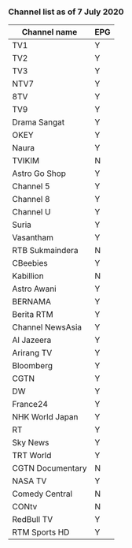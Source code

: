 ### Channel list as of 7 July 2020

|Channel name|EPG|
|-|-|
|TV1|Y|
|TV2|Y|
|TV3|Y|
|NTV7|Y|
|8TV|Y|
|TV9|Y|
|Drama Sangat|Y|
|OKEY|Y|
|Naura|Y|
|TVIKIM|N|
|Astro Go Shop |Y|
|Channel 5 |Y|
|Channel 8 |Y|
|Channel U |Y|
|Suria |Y|
|Vasantham |Y|
|RTB Sukmaindera|N|
|CBeebies|Y|
|Kabillion|N|
|Astro Awani |Y|
|BERNAMA |Y|
|Berita RTM|Y|
|Channel NewsAsia |Y|
|Al Jazeera|Y|
|Arirang TV|Y|
|Bloomberg |Y|
|CGTN|Y|
|DW|Y|
|France24|Y|
|NHK World Japan|Y|
|RT|Y|
|Sky News|Y|
|TRT World|Y|
|CGTN Documentary|N|
|NASA TV|Y|
|Comedy Central|N|
|CONtv|N|
|RedBull TV|Y|
|RTM Sports HD|Y|
